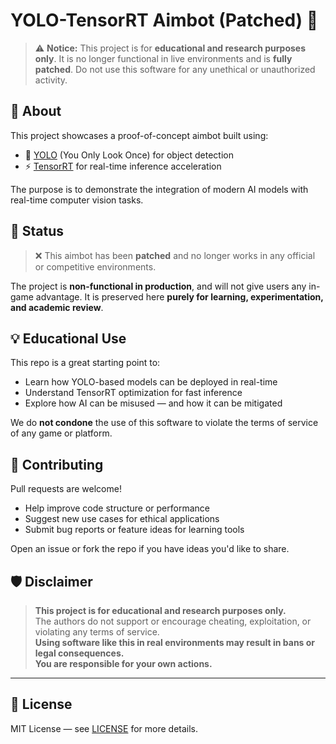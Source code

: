 # YOLO-TensorRT Aimbot (Patched) 🎯

> ⚠️ **Notice:** This project is for **educational and research purposes only**. It is no longer functional in live environments and is **fully patched**. Do not use this software for any unethical or unauthorized activity.

## 📌 About

This project showcases a proof-of-concept aimbot built using:

- 🧠 [YOLO](https://github.com/AlexeyAB/darknet) (You Only Look Once) for object detection  
- ⚡ [TensorRT](https://developer.nvidia.com/tensorrt) for real-time inference acceleration

The purpose is to demonstrate the integration of modern AI models with real-time computer vision tasks.

## 🚫 Status

> ❌ This aimbot has been **patched** and no longer works in any official or competitive environments.

The project is **non-functional in production**, and will not give users any in-game advantage. It is preserved here **purely for learning, experimentation, and academic review**.

## 💡 Educational Use

This repo is a great starting point to:

- Learn how YOLO-based models can be deployed in real-time
- Understand TensorRT optimization for fast inference
- Explore how AI can be misused — and how it can be mitigated

We do **not condone** the use of this software to violate the terms of service of any game or platform.

## 🤝 Contributing

Pull requests are welcome!

- Help improve code structure or performance
- Suggest new use cases for ethical applications
- Submit bug reports or feature ideas for learning tools

Open an issue or fork the repo if you have ideas you'd like to share.

## 🛡️ Disclaimer

> **This project is for educational and research purposes only.**  
> The authors do not support or encourage cheating, exploitation, or violating any terms of service.  
> **Using software like this in real environments may result in bans or legal consequences.**  
> **You are responsible for your own actions.**

---

## 📜 License

MIT License — see [LICENSE](./LICENSE) for more details.
